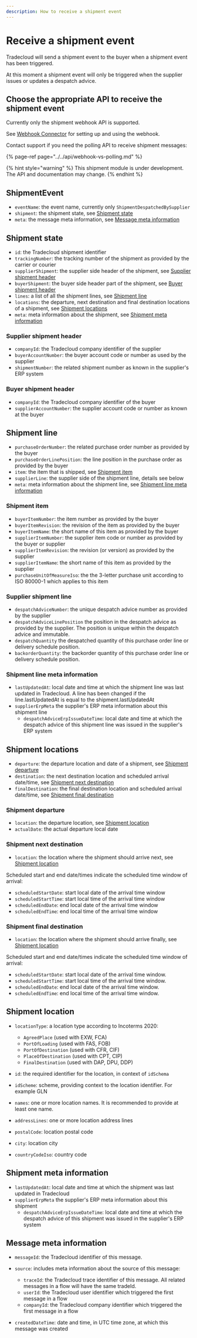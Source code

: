 ```yaml
---
description: How to receive a shipment event
---
```


# Receive a shipment event

Tradecloud will send a shipment event to the buyer when a shipment event has been triggered.

At this moment a shipment event will only be triggered when the supplier issues or updates a despatch advice.

## Choose the appropriate API to receive the shipment event

Currently only the shipment webhook API is supported.

See [Webhook Connector](https://tradecloud.gitbook.io/connectors/webhook-connector) for setting up and using the webhook.

Contact support if you need the polling API to receive shipment messages:

{% page-ref page="../../api/webhook-vs-polling.md" %}

{% hint style="warning" %}
This shipment module is under development. The API and documentation may change.
{% endhint %}

## ShipmentEvent

* `eventName`: the event name, currently only `ShipmentDespatchedBySupplier`
* `shipment`: the shipment state, see [Shipment state](#shipment-state)
* `meta`: the message meta information, see [Message meta information](#message-meta-information)

## Shipment state

* `id`: the Tradecloud shipment identifier
* `trackingNumber`: the tracking number of the shipment as provided by the carrier or courier
* `supplierShipment`: the supplier side header of the shipment, see [Supplier shipment header](#buyer-shipment-header)
* `buyerShipment`: the buyer side header part of the shipment, see [Buyer shipment header](#buyer-shipment-header)
* `lines`: a list of all the shipment lines, see [Shipment line](#shipment-line)
* `locations`: the departure, next destination and final destination locations of a shipment, see [Shipment locations](#shipment-locations)
* `meta`: meta information about the shipment, see [Shipment meta information](#shipment-meta-information)

### Supplier shipment header 

* `companyId`: the Tradecloud company identifier of the supplier
* `buyerAccountNumber`: the buyer account code or number as used by the supplier
* `shipmentNumber`: the related shipment number as known in the supplier's ERP system

### Buyer shipment header

* `companyId`: the Tradecloud company identifier of the buyer
* `supplierAccountNumber`: the supplier account code or number as known at the buyer

## Shipment line

* `purchaseOrderNumber`: the related purchase order number as provided by the buyer
* `purchaseOrderLinePosition`: the line position in the purchase order as provided by the buyer
* `item`: the item that is shipped, see [Shipment item](#shipment-item)
* `supplierLine`: the supplier side of the shipment line, details see below
* `meta`: meta information about the shipment line, see [Shipment line meta information](#shipment-line-meta-information)

### Shipment item

* `buyerItemNumber`: the item number as provided by the buyer
* `buyerItemRevision`: the revision of the item as provided by the buyer
* `buyerItemName`: the short name of this item as provided by the buyer
* `supplierItemNumber`: the supplier item code or number as provided by the buyer or supplier
* `supplierItemRevision`: the revision (or version) as provided by the supplier
* `supplierItemName`: the short name of this item as provided by the supplier
* `purchaseUnitOfMeasureIso`: the the 3-letter purchase unit according to ISO 80000-1 which applies to this item

### Supplier shipment line

* `despatchAdviceNumber`: the unique despatch advice number as provided by the supplier
* `despatchAdviceLinePosition` the position in the despatch advice as provided by the supplier. The position is unique within the despatch advice and immutable.
* `despatchQuantity` the despatched quantity of this purchase order line or delivery schedule position.
* `backorderQuantity`: the backorder quantity of this purchase order line or delivery schedule position.

### Shipment line meta information
* `lastUpdatedAt`: local date and time at which the shipment line was last updated in Tradecloud. A line has been changed if the line.lastUpdatedAt is equal to the shipment.lastUpdatedAt
* `supplierErpMeta` the supplier's ERP meta information about this shipment line
  * `despatchAdviceErpIssueDateTime`: local date and time at which the despatch advice of this shipment line was issued in the supplier's ERP system

## Shipment locations

* `departure`: the departure location and date of a shipment, see [Shipment departure ](#shipment-departure)
* `destination`: the next destination location and scheduled arrival date/time, see [Shipment next destination](#shipment-next-destination)
* `finalDestination`: the final destination location and scheduled arrival date/time, see [Shipment final destination](#shipment-final-destination)

### Shipment departure 

* `location`: the departure location, see [Shipment location](#shipment-location)
* `actualDate`: the actual departure local date

### Shipment next destination 

* `location`: the location where the shipment should arrive next, see [Shipment location](#shipment-location)

Scheduled start and end date/times indicate the scheduled time window of arrival:

* `scheduledStartDate`: start local date of the arrival time window
* `scheduledStartTime`: start local time of the arrival time window
* `scheduledEndDate`: end local date of the arrival time window
* `scheduledEndTime`: end local time of the arrival time window

### Shipment final destination

* `location`: the location where the shipment should arrive finally, see [Shipment location](#shipment-location)

Scheduled start and end date/times indicate the scheduled time window of arrival:

* `scheduledStartDate`: start local date of the arrival time window. 
* `scheduledStartTime`: start local time of the arrival time window.
* `scheduledEndDate`: end local date of the arrival time window.
* `scheduledEndTime`: end local time of the arrival time window.

## Shipment location

* `locationType`: a location type according to Incoterms 2020:

  * `AgreedPlace` (used with EXW, FCA)
  * `PortOfLoading` (used with FAS, FOB)
  * `PortOfDestination` (used with CFR, CIF)
  * `PlaceOfDestination` (used with CPT, CIP)
  * `FinalDestination` (used with DAP, DPU, DDP)

* `id`: the required identifier for the location, in context of `idSchema`
* `idScheme`: scheme, providing context to the location identifier. For example GLN
* `names`: one or more location names. It is recommended to provide at least one name.
* `addressLines`: one or more location address lines
* `postalCode`: location postal code
* `city`: location city
* `countryCodeIso`: country code

## Shipment meta information
* `lastUpdatedAt`: local date and time at which the shipment was last updated in Tradecloud
* `supplierErpMeta` the supplier's ERP meta information about this shipment
  * `despatchAdviceErpIssueDateTime`: local date and time at which the despatch advice of this shipment was issued in the supplier's ERP system

## Message meta information

* `messageId`: the Tradecloud identifier of this message.
* `source`: includes meta information about the source of this message:

  * `traceId`: the Tradecloud trace identifier of this message. All related messages in a flow will have the same tradeId.
  * `userId`: the Tradecloud user identifier which triggered the first message in a flow
  * `companyId`: the Tradecloud company identifier which triggered the first message in a flow

* `createdDateTime`: date and time, in UTC time zone, at which this message was created
